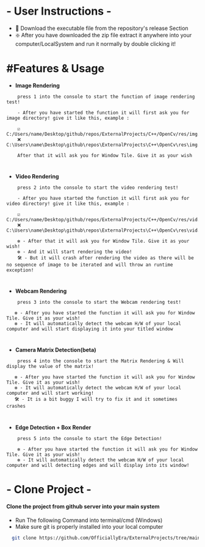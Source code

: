 # - User Instructions -
- 🌱 Download the executable file from the repository's release Section
- ❇️ After you have downloaded the zip file extract it anywhere into your computer/LocalSystem and run it normally by double clicking it!

# #Features & Usage

- **Image Rendering**


```usage
    press 1 into the console to start the function of image rendering test!

    - After you have started the function it will first ask you for image directory! give it like this, example :
    
    ☑️ C:/Users/name/Desktop/github/repos/ExternalProjects/C++/OpenCv/res/img.png
    ❌ C:\Users\name\Desktop\github\repos\ExternalProjects\C++\OpenCv\res\img.png

    After that it will ask you for Window Tile. Give it as your wish
```

#
- **Video Rendering**
```usage
    press 2 into the console to start the video rendering test!

    - After you have started the function it will first ask you for video directory! give it like this, example :
    
    ☑️ C:/Users/name/Desktop/github/repos/ExternalProjects/C++/OpenCv/res/vid.mp4
    ❌ C:\Users\name\Desktop\github\repos\ExternalProjects\C++\OpenCv\res\vid.mp4

    ❇️ - After that it will ask you for Window Tile. Give it as your wish!
    ❇️ - And it will start rendering the video!
    🛠️ - But it will crash after rendering the video as there will be no sequence of image to be iterated and will throw an runtime exception!
```

#
- **Webcam Rendering**
```usage
    press 3 into the console to start the Webcam rendering test!

   ❇️ - After you have started the function it will ask you for Window Tile. Give it as your wish!
   ❇️ - It will automatically detect the webcam H/W of your local computer and will start displaying it into your titled window
```

#
- **Camera Matrix Detection(beta)**
```usage
    press 4 into the console to start the Matrix Rendering & Will display the value of the matrix!

   ❇️ - After you have started the function it will ask you for Window Tile. Give it as your wish!
   ❇️ - It will automatically detect the webcam H/W of your local computer and will start working!
   🛠️ - It is a bit buggy I will try to fix it and it sometimes crashes
```

#
- **Edge Detection + Box Render**
```usage
    press 5 into the console to start the Edge Detection!

    ❇️ - After you have started the function it will ask you for Window Tile. Give it as your wish!
    ❇️ - It will automatically detect the webcam H/W of your local computer and will detecting edges and will display into its window!
```
# - Clone Project -

#### **Clone the project from github server into your main system**

- Run The following Command into terminal/cmd (Windows)
- Make sure git is properly installed into your local computer

```bash
  git clone https://github.com/OfficiallyEra/ExternalProjects/tree/main/C%2B%2B/OpenCv
```
